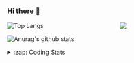 ### Hi there 👋

<!--
**tao8687/tao8687** is a ✨ _special_ ✨ repository because its `README.md` (this file) appears on your GitHub profile.

Here are some ideas to get you started:

- 🔭 I’m currently working on ...
- 🌱 I’m currently learning ...
- 👯 I’m looking to collaborate on ...
- 🤔 I’m looking for help with ...
- 💬 Ask me about ...
- 📫 How to reach me: ...
- 😄 Pronouns: ...
- ⚡ Fun fact: ...
-->

<img align='right' src="https://media.giphy.com/media/M9gbBd9nbDrOTu1Mqx/giphy.gif" width="240">

  
![Top Langs](https://github-readme-stats.vercel.app/api/top-langs/?username=tao8687&layout=compact&title_color=23238E&text_color=A67D3D)

![Anurag's github stats](https://github-readme-stats.vercel.app/api?username=tao8687&show_icons=true&&text_color=A67D3D&title_color=23238E&show_icons=false&count_private=true&hide=stars)

<details>
  <summary>:zap: Coding Stats</summary>
  <br>
    
<!--START_SECTION:waka-->
![Code Time](http://img.shields.io/badge/Code%20Time-1%2C928%20hrs%207%20mins-blue)

![Profile Views](http://img.shields.io/badge/Profile%20Views-0-blue)

**🐱 My GitHub Data** 

> 📦 1.5 MB Used in GitHub's Storage 
 > 
> 🏆 78 Contributions in the Year 2025
 > 
> 🚫 Not Opted to Hire
 > 
> 📜 62 Public Repositories 
 > 
> 🔑 24 Private Repositories 
 > 
**I'm an Early 🐤** 

```text
🌞 Morning                1681 commits        ██████████████████████░░░   88.75 % 
🌆 Daytime                90 commits          █░░░░░░░░░░░░░░░░░░░░░░░░   04.75 % 
🌃 Evening                119 commits         ██░░░░░░░░░░░░░░░░░░░░░░░   06.28 % 
🌙 Night                  4 commits           ░░░░░░░░░░░░░░░░░░░░░░░░░   00.21 % 
```
📅 **I'm Most Productive on Wednesday** 

```text
Monday                   272 commits         ████░░░░░░░░░░░░░░░░░░░░░   14.36 % 
Tuesday                  258 commits         ███░░░░░░░░░░░░░░░░░░░░░░   13.62 % 
Wednesday                329 commits         ████░░░░░░░░░░░░░░░░░░░░░   17.37 % 
Thursday                 252 commits         ███░░░░░░░░░░░░░░░░░░░░░░   13.31 % 
Friday                   268 commits         ████░░░░░░░░░░░░░░░░░░░░░   14.15 % 
Saturday                 262 commits         ███░░░░░░░░░░░░░░░░░░░░░░   13.83 % 
Sunday                   253 commits         ███░░░░░░░░░░░░░░░░░░░░░░   13.36 % 
```


📊 **This Week I Spent My Time On** 

```text
🕑︎ Time Zone: Asia/Shanghai

💬 Programming Languages: 
C++                      4 hrs 16 mins       ████████░░░░░░░░░░░░░░░░░   31.02 % 
Prolog                   3 hrs 27 mins       ██████░░░░░░░░░░░░░░░░░░░   25.11 % 
YAML                     2 hrs 14 mins       ████░░░░░░░░░░░░░░░░░░░░░   16.28 % 
Markdown                 1 hr 39 mins        ███░░░░░░░░░░░░░░░░░░░░░░   11.99 % 
Other                    47 mins             █░░░░░░░░░░░░░░░░░░░░░░░░   05.73 % 

🔥 Editors: 
VS Code                  13 hrs 47 mins      █████████████████████████   99.98 % 
Cursor                   0 secs              ░░░░░░░░░░░░░░░░░░░░░░░░░   00.02 % 

🐱‍💻 Projects: 
TM_RobotNavi             4 hrs 25 mins       ████████░░░░░░░░░░░░░░░░░   32.02 % 
VINS-Fusion              1 hr 48 mins        ███░░░░░░░░░░░░░░░░░░░░░░   13.07 % 
kalibr.wiki              1 hr 21 mins        ██░░░░░░░░░░░░░░░░░░░░░░░   09.90 % 
allan_variance_ros       1 hr 12 mins        ██░░░░░░░░░░░░░░░░░░░░░░░   08.79 % 
andino                   1 hr 11 mins        ██░░░░░░░░░░░░░░░░░░░░░░░   08.61 % 

💻 Operating System: 
Linux                    13 hrs 48 mins      █████████████████████████   100.00 % 
```

**I Mostly Code in C++** 

```text
C++                      11 repos            ████████░░░░░░░░░░░░░░░░░   32.35 % 
Python                   9 repos             ███████░░░░░░░░░░░░░░░░░░   26.47 % 
JavaScript               2 repos             █░░░░░░░░░░░░░░░░░░░░░░░░   05.88 % 
Batchfile                1 repo              █░░░░░░░░░░░░░░░░░░░░░░░░   02.94 % 
HTML                     1 repo              █░░░░░░░░░░░░░░░░░░░░░░░░   02.94 % 
```



**Timeline**

![Lines of Code chart](https://raw.githubusercontent.com/tao8687/tao8687/master/assets/bar_graph.png)


 Last Updated on 19/03/2025 01:45:58 UTC
<!--END_SECTION:waka-->
</details>
